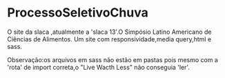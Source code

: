 # ProcessoSeletivoChuva
O site da slaca ,atualmente a 'slaca 13'.O Simpósio Latino Americano de Ciências de Alimentos.
Um site com responsividade,media query,html e sass.

Observação:os arquivos em sass não estão em pastas pois mesmo com a 'rota' de import correta,o "Live Wacth Less" não conseguia 'ler'.
           

